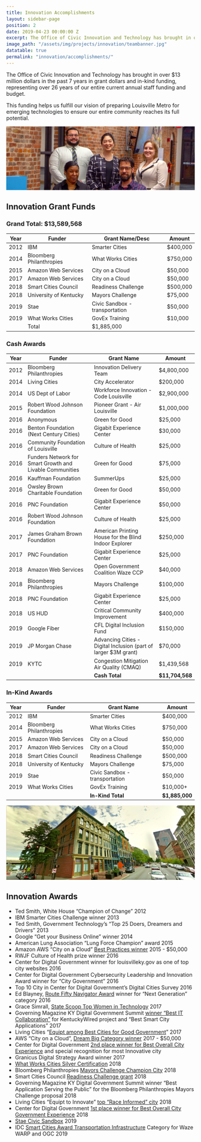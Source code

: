 ```yaml
---
title: Innovation Accomplishments
layout: sidebar-page
position: 2
date: 2019-04-23 00:00:00 Z
excerpt: The Office of Civic Innovation and Technology has brought in over $13 million dollars in the past 7 years in grant dollars and in-kind funding, representing over 26 years of our entire current annual staff funding and budget.
image_path: "/assets/img/projects/innovation/teambanner.jpg"
datatable: true
permalink: "innovation/accomplishments/"
---
```


The Office of Civic Innovation and Technology has brought in over $13 million dollars in the past 7 years in grant dollars and in-kind funding, representing over 26 years of our entire current annual staff funding and budget.

This funding helps us fulfill our vision of preparing Louisville Metro for emerging technologies to ensure our entire community reaches its full potential.

![Innovation Team](/assets/img/projects/innovation/teambanner.jpg)

## Innovation Grant Funds 

### Grand Total: $13,589,568


<div class="datatable-begin"></div>

Year|Funder|Grant Name/Desc|Amount
-------|--------|---------|---------
2012|IBM|Smarter Cities|$400,000
2014|Bloomberg Philanthropies|What Works Cities|$750,000
2015|Amazon Web Services|City on a Cloud|$50,000
2017|Amazon Web Services|City on a Cloud|$50,000
2018|Smart Cities Council|Readiness Challenge|$500,000
2018|University of Kentucky|Mayors Challenge|$75,000
2019|Stae|Civic Sandbox - transportation|$50,000
2019|What Works Cities|GovEx Training|$10,000
|| Total|$1,885,000

<div class="datatable-end"></div>

### Cash Awards

|Year|Funder|Grant Name|Amount|
|-------|--------|---------|---------|
|2012|Bloomberg Philanthropies|Innovation Delivery Team|$4,800,000|
|2014|Living Cities|City Accelerator|$200,000|
|2014|US Dept of Labor|Workforce Innovation - Code Louisville|$2,900,000|
|2015|Robert Wood Johnson Foundation|Pioneer Grant - Air Louisville|$1,000,000|
|2016|Anonymous|Green for Good|$25,000|
|2016|Benton Foundation (Next Century Cities)|Gigabit Experience Center|$30,000|
|2016|Community Foundation of Louisville|Culture of Health|$25,000|
|2016|Funders Network for Smart Growth and Livable Communities|Green for Good|$75,000|
|2016|Kauffman Foundation|SummerUps|$25,000|
|2016|Owsley Brown Charitable Foundation|Green for Good|$50,000|
|2016|PNC Foundation|Gigabit Experience Center|$50,000|
|2016|Robert Wood Johnson Foundation|Culture of Health|$25,000|
|2017|James Graham Brown Foundation|American Printing House for the Blind Indoor Explorer|$250,000|
|2017|PNC Foundation|Gigabit Experience Center|$25,000|
|2018|Amazon Web Services|Open Government Coalition Waze CCP|$40,000|
|2018|Bloomberg Philanthropies|Mayors Challenge|$100,000|
|2018|PNC Foundation|Gigabit Experience Center|$25,000|
|2018|US HUD|Critical Community Improvement|$400,000|
|2019|Google Fiber|CFL Digital Inclusion Fund|$150,000|
|2019|JP Morgan Chase|Advancing Cities - Digital Inclusion (part of larger $3M grant)|$70,000|
|2019|KYTC|Congestion Mitigation Air Quality (CMAQ)|$1,439,568|
|||**Cash Total**|**$11,704,568**|

### In-Kind Awards

|Year|Funder|Grant Name|Amount|
|-------|--------|---------|---------|
|2012|IBM|Smarter Cities|$400,000|
|2014|Bloomberg Philanthropies|What Works Cities|$750,000|
|2015|Amazon Web Services|City on a Cloud|$50,000|
|2017|Amazon Web Services|City on a Cloud|$50,000|
|2018|Smart Cities Council|Readiness Challenge|$500,000|
|2018|University of Kentucky|Mayors Challenge|$75,000|
|2019|Stae|Civic Sandbox - transportation|$50,000|
|2019|What Works Cities|GovEx Training|$10,000+|
|||**In-Kind Total**|**$1,885,000**|

![Innovation Offices](/assets/img/projects/innovation/opioffices.jpg)

## Innovation Awards

- Ted Smith, White House “Champion of Change” 2012 
- IBM Smarter Cities Challenge winner 2013 
- Ted Smith, Government Technology’s “Top 25 Doers, Dreamers and Drivers” 2013 
- Google “Get your Business Online” winner 2014 
- American Lung Association “Lung Force Champion” award 2015 
- Amazon AWS “City on a Cloud” [Best Practices winner](https://aws.amazon.com/stateandlocal/cityonacloud/2015winners/) 2015 - $50,000
- RWJF Culture of Health prize winner 2016 
- Center for Digital Government winner for louisvilleky.gov as one of top city websites 2016 
- Center for Digital Government Cybersecurity Leadership and Innovation Award winner for “City Government” 2016 
- Top 10 City in Center for Digital Government’s Digital Cities Survey 2016 
- Ed Blayney, [Route Fifty Navigator Award](https://medium.com/louisville-metro-opi2/opi-innovator-among-10-award-recipients-honored-at-ceremony-in-pittsburgh-on-november-16th-ff683670d3fe) winner for “Next Generation” category 2016 
- Grace Simrall, [State Scoop Top Women in Technology](http://statescoop.com/monthly/top-50-women-in-technology-2017-5) 2017 
- Governing Magazine KY Digital Government Summit [winner “Best IT Collaboration”](http://kentuckywired.ky.gov/Pages/index.aspx) for KentuckyWired project and “Best Smart City Applications” 2017 
- Living Cities “[Equipt among Best Cities for Good Government](https://www.livingcities.org/cities/louisville)” 2017 
- AWS “City on a Cloud”, [Dream Big Category winner](https://aws.amazon.com/blogs/publicsector/city-on-a-cloud-innovation-challenge-winners-announced/) 2017 - $50,000
- Center for Digital Government [2nd place winner for Best Overall City Experience](http://www.govtech.com/cdg/digital-government-achievement/Government-Experience-Awards-2017-Inaugural-Winners-Announced.html) and special recognition for most Innovative city 
- Granicus Digital Strategy Award winner 2017  
- [What Works Cities Silver Certification](https://medium.com/what-works-cities-certification/louisville-a-data-savvy-approach-from-louielab-to-louiestat-6801da2b3d5a) 2018 
- Bloomberg Philanthropies [Mayors Challenge Champion City](https://mayorschallenge.bloomberg.org/ideas/louisville/) 2018 
- Smart Cities Council [Readiness Challenge grant](https://na.smartcitiescouncil.com/article/smart-cities-council-announces-2018-readiness-challenge-grant-winners) 2018 
- Governing Magazine KY Digital Government Summit winner “Best Application Serving the Public” for the Bloomberg Philanthropies Mayors Challenge proposal 2018 
- Living Cities “Equipt to Innovate” [top “Race Informed” city](http://www.governing.com/equipt/Governing--Living-Cities-Announce-High-Performing-Cities-from-Second-Annual-Equipt-Survey.html) 2018 
- Center for Digital Government [1st place winner for Best Overall City Government Experience](https://www.govtech.com/cdg/government-experience/Government-Experience-Awards-2018-Winners-Announced.html) 2018 
- [Stae Civic Sandbox](https://medium.com/city-as-a-service/co-creating-with-cities-announcing-the-stae-civic-data-sandbox-b901d4f7c3bb) 2019
- IDC [Smart Cities Award Transportation Infrastructure](https://www.idc.com/getdoc.jsp?containerId=prUS45007919) Category for Waze WARP and OGC 2019 
